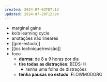 ```yaml
---
created: 2024-07-03T07:13
updated: 2024-07-29T12:24
---
```

- marginal gains
- kolb learning cycle 
- anotações não lineares
- [[pré-estudo]]
- [[ics technique/revisão]]
- foco
	- **durma**: de 8 a 9 horas por dia
	- **tire todas as distrações**: BEDS-H
		- tenha uma folha de distrações
	- **tenha pausas no estudo**: FLOWMODORO